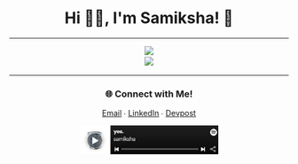 <div align="center">
  
  # Hi 👋🏽, I'm Samiksha! 🦦

  ---
  <img src = "https://github-readme-stats.vercel.app/api?username=slingann&show_icons=true&include_all_commits=true&border_radius=20px&theme=graywhite" width="400">
  <br>
  <img src = "https://github-readme-stats.vercel.app/api/top-langs/?username=slingann&layout=compact&border_radius=20px&theme=graywhite&custom_title=Samiksha's+Top+Languages" width="400">

  ---
  ### 🌐 Connect with Me!
  [Email](mailto:slingan01@gmail.com)  ∙  [LinkedIn](https://www.linkedin.com/in/samikshalingan/)  ∙  [Devpost](https://devpost.com/slingan)

  [<img src="spotify-ss.jpg" width="250">](https://open.spotify.com/playlist/1OxnUgSfjKRJ4VzWTrGrUk?si=16525aab4f9d49a6)
  
</div>
